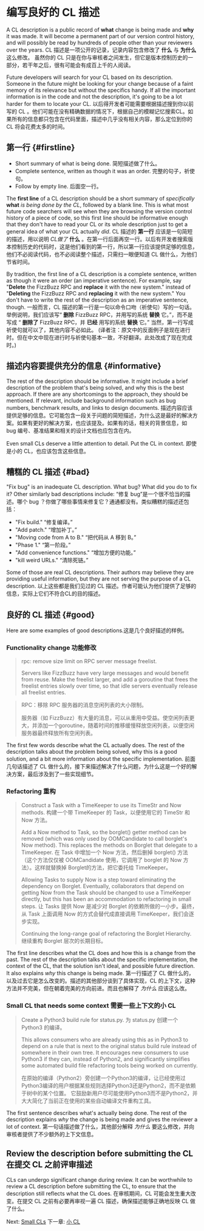 # 编写良好的 CL 描述


A CL description is a public record of **what** change is being made and **why**
it was made. It will become a permanent part of our version control history, and
will possibly be read by hundreds of people other than your reviewers over the
years.
CL 描述是一项公开的记录，记录内容包含修改了 **什么** 与 **为什么** 这么修改。 虽然你的 CL 只是在你与审核者之间发生，但它是版本控制历史的一部分，若干年之后，很有可能会有成百上千的人阅读。

Future developers will search for your CL based on its description. Someone in
the future might be looking for your change because of a faint memory of its
relevance but without the specifics handy. If all the important information is
in the code and not the description, it's going to be a lot harder for them to
locate your CL.
以后得开发者可能需要根据描述搜到你以前写的 CL 。他们可能在没有精确数据的情况下，根据自己的模糊记忆搜索CL。如果所有的信息都只包含在代码里面，描述中几乎没有相关内容，那么定位到你的 CL 将会花费太多的时间。

## 第一行 {#firstline}

*   Short summary of what is being done. 简短描述做了什么。
*   Complete sentence, written as though it was an order. 完整的句子，祈使句。
*   Follow by empty line. 后面空一行。

The **first line** of a CL description should be a short summary of
*specifically* **what** *is being done by the CL*, followed by a blank line.
This is what most future code searchers will see when they are browsing the
version control history of a piece of code, so this first line should be
informative enough that they don't have to read your CL or its whole description
just to get a general idea of what your CL actually *did*.
CL 描述的 **第一行** 应该是一句简短的描述，用以说明 *CL做了* **什么** 。在第一行后面再空一行。以后有开发者搜索版本控制历史的代码时，这是他们看到的第一行，所以第一行应该提供足够的信息，他们不必阅读代码，也不必阅读整个描述，只需扫一眼便知道 CL 做什么，为他们节省时间。

By tradition, the first line of a CL description is a complete sentence, written
as though it were an order (an imperative sentence). For example, say
\"**Delete** the FizzBuzz RPC and **replace** it with the new system." instead
of \"**Deleting** the FizzBuzz RPC and **replacing** it with the new system."
You don't have to write the rest of the description as an imperative sentence,
though.
一般而言，CL 描述的第一行是一句以命令口吻（祈使句）写的一句话。举例说明，我们应该写“ **删除** FizzBuzz RPC，并用写的系统 **替换** 它。”，而不是写成 “ **删除了** FizzBuzz RPC，并 **已经** 用写的系统 **替换** 它。”  当然，第一行写成祈使句就可以了，其他内容不必如此。
(译者注：原文中的反面例子是现在进行时。但在中文中现在进行时与祈使句基本一致，不好翻译。此处改成了现在完成时。)

## 描述内容要提供充分的信息 {#informative}

The rest of the description should be informative. It might include a brief
description of the problem that's being solved, and why this is the best
approach. If there are any shortcomings to the approach, they should be
mentioned. If relevant, include background information such as bug numbers,
benchmark results, and links to design documents.
描述内容应该提供足够的信息。它可能包含一段关于问题的简短描述，为什么这是最好的解决方案。如果有更好的解决方案，也应该提及。如果有的话，相关的背景信息，如 bug 编号、基准结果和相关的设计文档也应包含在内。

Even small CLs deserve a little attention to detail. Put the CL in context.
即使是小的 CL，也应该包含这些信息。

## 糟糕的 CL 描述 {#bad}

"Fix bug" is an inadequate CL description. What bug? What did you do to fix it?
Other similarly bad descriptions include:
“修复 bug”是一个很不恰当的描述。哪个 bug ？你做了哪些事情来修复它？通通都没有。类似糟糕的描述还包括：

-   "Fix build." “修复编译。”
-   "Add patch." “增加补丁。”
-   "Moving code from A to B." “把代码从 A 移到 B。”
-   "Phase 1." “第一阶段。”
-   "Add convenience functions."  “增加方便的功能。”
-   "kill weird URLs." “清除死链。”

Some of those are real CL descriptions. Their authors may believe they are
providing useful information, but they are not serving the purpose of a CL
description.
以上这些都是我们见过的 CL 描述。作者可能认为他们提供了足够的信息，实际上它们不符合CL的目的描述。

## 良好的 CL 描述 {#good}

Here are some examples of good descriptions.这是几个良好描述的样例。

### Functionality change 功能修改

> rpc: remove size limit on RPC server message freelist.
>
> Servers like FizzBuzz have very large messages and would benefit from reuse.
> Make the freelist larger, and add a goroutine that frees the freelist entries
> slowly over time, so that idle servers eventually release all freelist
> entries.

> RPC：移除 RPC 服务器的消息空闲列表的大小限制。
> 
> 服务器（如 FizzBuzz）有大量的消息，可以从重用中受益。使空闲列表更大，并添加一个goroutine，随着时间的推移缓慢释放空闲列表，以便空闲
> 服务器最终释放所有空闲列表。

The first few words describe what the CL actually does. The rest of the
description talks about the problem being solved, why this is a good solution,
and a bit more information about the specific implementation.
前面几句话描述了 CL 做什么的，接下来描述解决了什么问题，为什么这是一个好的解决方案，最后涉及到了一些实现细节。

### Refactoring 重构

> Construct a Task with a TimeKeeper to use its TimeStr and Now methods.
> 构建一个带 TimeKeeper 的 Task，以便使用它的 TimeStr 和 Now 方法。
>
> Add a Now method to Task, so the borglet() getter method can be removed (which
> was only used by OOMCandidate to call borglet's Now method). This replaces the
> methods on Borglet that delegate to a TimeKeeper.
> 在 Task 中增加一个 Now 方法，然后删掉 borglet() 方法（这个方法仅仅被 OOMCandidate 使用，它调用了 borglet 的 Now 方法）。这样就替换掉
> Borglet的方法，把它委托给 TimeKeeper。
>
> Allowing Tasks to supply Now is a step toward eliminating the dependency on
> Borglet. Eventually, collaborators that depend on getting Now from the Task
> should be changed to use a TimeKeeper directly, but this has been an
> accommodation to refactoring in small steps.
> 让 Tasks 提供 Now 是减少对 Borglet 的依赖所做的一小步。最终，从 Task 上面调用 Now 的方式会替代成直接调用 TimeKeeper，我们会逐步实现。
>
>
> Continuing the long-range goal of refactoring the Borglet Hierarchy.
> 继续重构 Borglet 层次的长期目标。

The first line describes what the CL does and how this is a change from the
past. The rest of the description talks about the specific implementation, the
context of the CL, that the solution isn't ideal, and possible future direction.
It also explains *why* this change is being made.
第一行描述了 CL 做什么的，以及过去它是怎么改变的。描述的其他部分谈到了具体实现，CL 的上下文，这种方法并不完美，但在朝着完美的方向前进。而且也解释了 *为什么* 应该这么改。

### Small CL that needs some context 需要一些上下文的小 CL

> Create a Python3 build rule for status.py. 为 status.py 创建一个 Python3 的编译。
>
> This allows consumers who are already using this as in Python3 to depend on a
> rule that is next to the original status build rule instead of somewhere in
> their own tree. It encourages new consumers to use Python3 if they can,
> instead of Python2, and significantly simplifies some automated build file
> refactoring tools being worked on currently.
>
> 在原始的编译（Python2）旁创建一个Python3的编译，让已经使用过Python3编译的用户根据某些规则选择Python3还是Python2，而不是依赖于树中的某个位置。 它鼓励新用户尽可能使用Python3而不是Python2，并大大简化了当前正在使用的某些自动编译文件重构工具。
>
>

The first sentence describes what's actually being done. The rest of the
description explains *why* the change is being made and gives the reviewer a lot
of context.
第一句话描述做了什么，其他部分解释 *为什么* 要这么修改，并向审核者提供了不少额外的上下文信息。

## Review the description before submitting the CL 在提交 CL 之前评审描述

CLs can undergo significant change during review. It can be worthwhile to review
a CL description before submitting the CL, to ensure that the description still
reflects what the CL does.
在审核期间，CL 可能会发生重大改变。在提交 CL 之前有必要再审视一遍 CL 描述，确保描述能够正确地反映 CL 做了什么。

Next: [Small CLs](small-cls.md)
下一章: [小 CL](small-cls.md)

